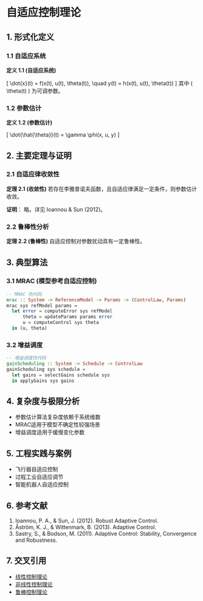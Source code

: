 # 自适应控制理论

## 1. 形式化定义

### 1.1 自适应系统

**定义 1.1 (自适应系统)**

\[
\dot{x}(t) = f(x(t), u(t), \theta(t)), \quad y(t) = h(x(t), u(t), \theta(t))
\]
其中 \( \theta(t) \) 为可调参数。

### 1.2 参数估计

**定义 1.2 (参数估计)**

\[
\dot{\hat{\theta}}(t) = \gamma \phi(x, u, y)
\]

## 2. 主要定理与证明

### 2.1 自适应律收敛性

**定理 2.1 (收敛性)**
若存在李雅普诺夫函数，且自适应律满足一定条件，则参数估计收敛。

**证明**：
略。详见 Ioannou & Sun (2012)。

### 2.2 鲁棒性分析

**定理 2.2 (鲁棒性)**
自适应控制对参数扰动具有一定鲁棒性。

## 3. 典型算法

### 3.1 MRAC (模型参考自适应控制)

```haskell
-- MRAC 伪代码
mrac :: System -> ReferenceModel -> Params -> (ControlLaw, Params)
mrac sys refModel params =
  let error = computeError sys refModel
      theta = updateParams params error
      u = computeControl sys theta
  in (u, theta)
```

### 3.2 增益调度

```haskell
-- 增益调度伪代码
gainScheduling :: System -> Schedule -> ControlLaw
gainScheduling sys schedule =
  let gains = selectGains schedule sys
  in applyGains sys gains
```

## 4. 复杂度与极限分析

- 参数估计算法复杂度依赖于系统维数
- MRAC适用于模型不确定性较强场景
- 增益调度适用于缓慢变化参数

## 5. 工程实践与案例

- 飞行器自适应控制
- 过程工业自适应调节
- 智能机器人自适应控制

## 6. 参考文献

1. Ioannou, P. A., & Sun, J. (2012). Robust Adaptive Control.
2. Åström, K. J., & Wittenmark, B. (2013). Adaptive Control.
3. Sastry, S., & Bodson, M. (2011). Adaptive Control: Stability, Convergence and Robustness.

## 7. 交叉引用

- [线性控制理论](./01_Linear_Control_Theory.md)
- [非线性控制理论](./02_Nonlinear_Control_Theory.md)
- [鲁棒控制理论](./04_Robust_Control_Theory.md)
